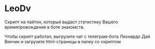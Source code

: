 # LeoDv
Скрипт на пайтон, который выдаст статистику Вашего времяпровождения в боте знакомств.

Чтобы скрипт работал, выгрузите чат с телеграм-бота Леонардо Дай Винчик и загрузите html-страницы в папку со скриптом
